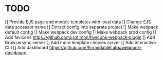# TODO

[] Provide EJS page and module templates with local data
[] Change EJS data accessor name
[] Extract config into separate project
[] Make webpack default config
[] Make webpack dev config
[] Make webpack prod config
[] Add favicons https://github.com/jantimon/favicons-webpack-plugin
[] Add Browsersync server
[] Add more template choices server
[] Add interactive CLI
[] Add dashboard https://github.com/FormidableLabs/webpack-dashboard
